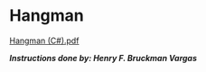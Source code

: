 # Hangman

[Hangman (C#).pdf](https://github.com/AdmiralUmbrella/Hangman/files/8696910/COMP2315.-.Lesson.A3.-.Hangman.C.pdf)

_**Instructions done by: Henry F. Bruckman Vargas**_
